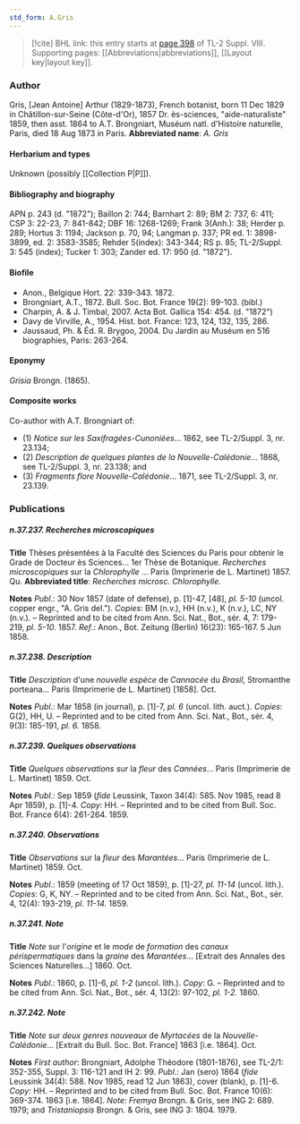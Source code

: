 ```yaml
---
std_form: A.Gris
---
```


> [!cite] BHL link: this entry starts at [page 398](https://www.biodiversitylibrary.org/page/33258876) of TL-2 Suppl. VIII.
> Supporting pages: [[Abbreviations|abbreviations]], [[Layout key|layout key]].

### Author

Gris, \[Jean Antoine\] Arthur (1829-1873), French botanist, born 11 Dec 1829 in Châtillon-sur-Seine (Côte-d'Or), 1857 Dr. ès-sciences, "aide-naturaliste" 1859, then asst. 1864 to A.T. Brongniart, Muséum natl. d'Histoire naturelle, Paris, died 18 Aug 1873 in Paris. 
**Abbreviated name**: *A. Gris*

#### Herbarium and types

Unknown (possibly [[Collection P|P]]).

#### Bibliography and biography

APN p. 243 (d. "1872"); Baillon 2: 744; Barnhart 2: 89; BM 2: 737, 6: 411; CSP 3: 22-23, 7: 841-842; DBF 16: 1268-1269; Frank 3(Anh.): 38; Herder p. 289; Hortus 3: 1194; Jackson p. 70, 94; Langman p. 337; PR ed. 1: 3898-3899, ed. 2: 3583-3585; Rehder 5(index): 343-344; RS p. 85; TL-2/Suppl. 3: 545 (index); Tucker 1: 303; Zander ed. 17: 950 (d. "1872").

#### Biofile

- Anon., Belgique Hort. 22: 339-343. 1872.
- Brongniart, A.T., 1872. Bull. Soc. Bot. France 19(2): 99-103. (bibl.)
- Charpin, A. & J. Timbal, 2007. Acta Bot. Gallica 154: 454. (d. "1872")
- Davy de Virville, A., 1954. Hist. bot. France: 123, 124, 132, 135, 286.
- Jaussaud, Ph. & Éd. R. Brygoo, 2004. Du Jardin au Muséum en 516 biographies, Paris: 263-264.

#### Eponymy

*Grisia* Brongn. (1865).

#### Composite works

Co-author with A.T. Brongniart of:
- (1) *Notice sur les Saxifragées-Cunoniées*... 1862, see TL-2/Suppl. 3, nr. 23.134;
- (2) *Description de quelques plantes de la Nouvelle-Calédonie*... 1868, see TL-2/Suppl. 3, nr. 23.138; and
- (3) *Fragments flore Nouvelle-Calédonie*... 1871, see TL-2/Suppl. 3, nr. 23.139.

### Publications

##### n.37.237. Recherches microscopiques

**Title**
Thèses présentées à la Faculté des Sciences du Paris pour obtenir le Grade de Docteur ès Sciences... 1er Thèse de Botanique. *Recherches microscopiques* sur la *Chlorophylle* ... Paris (Imprimerie de L. Martinet) 1857. Qu.
**Abbreviated title**: *Recherches microsc. Chlorophylle*.

**Notes**
*Publ*.: 30 Nov 1857 (date of defense), p. \[1\]-47, \[48\], *pl. 5-10* (uncol. copper engr., "A. Gris del."). *Copies*: BM (n.v.), HH (n.v.), K (n.v.), LC, NY (n.v.). – Reprinted and to be cited from Ann. Sci. Nat., Bot., sér. 4, 7: 179-219, *pl. 5-10.* 1857.
*Ref*.: Anon., Bot. Zeitung (Berlin) 16(23): 165-167. 5 Jun 1858.

##### n.37.238. Description

**Title**
*Description* d'une *nouvelle espèce* de *Cannacée* du *Brasil*, Stromanthe porteana... Paris (Imprimerie de L. Martinet) \[1858\]. Oct.

**Notes**
*Publ*.: Mar 1858 (in journal), p. \[1\]-7, *pl. 6* (uncol. lith. auct.). *Copies*: G(2), HH, U. – Reprinted and to be cited from Ann. Sci. Nat., Bot., sér. 4, 9(3): 185-191, *pl. 6.* 1858.

##### n.37.239. Quelques observations

**Title**
*Quelques observations* sur la *fleur* des *Cannées*... Paris (Imprimerie de L. Martinet) 1859. Oct.

**Notes**
*Publ*.: Sep 1859 (*fide* Leussink, Taxon 34(4): 585. Nov 1985, read 8 Apr 1859), p. \[1\]-4.
*Copy*: HH. – Reprinted and to be cited from Bull. Soc. Bot. France 6(4): 261-264. 1859.

##### n.37.240. Observations

**Title**
*Observations* sur la *fleur* des *Marantées*... Paris (Imprimerie de L. Martinet) 1859. Oct.

**Notes**
*Publ*.: 1859 (meeting of 17 Oct 1859), p. \[1\]-27, *pl. 11-14* (uncol. lith.). *Copies*: G, K, NY. – Reprinted and to be cited from Ann. Sci. Nat., Bot., sér. 4, 12(4): 193-219, *pl. 11-14.* 1859.

##### n.37.241. Note

**Title**
*Note* sur l'*origine* et le *mode* de *formation* des *canaux périspermatiques* dans la *graine* des *Marantées*... \[Extrait des Annales des Sciences Naturelles...\] 1860. Oct.

**Notes**
*Publ*.: 1860, p. \[1\]-6, *pl. 1-2* (uncol. lith.). *Copy*: G. – Reprinted and to be cited from Ann. Sci. Nat., Bot., sér. 4, 13(2): 97-102, *pl. 1-2.* 1860.

##### n.37.242. Note

**Title**
*Note* sur *deux genres nouveaux* de *Myrtacées* de la *Nouvelle-Calédonie*... \[Extrait du Bull. Soc. Bot. France\] 1863 \[i.e. 1864\]. Oct.

**Notes**
*First author*: Brongniart, Adolphe Théodore (1801-1876), see TL-2/1: 352-355, Suppl. 3: 116-121 and IH 2: 99.
*Publ*.: Jan (sero) 1864 (*fide* Leussink 34(4): 588. Nov 1985, read 12 Jun 1863), cover (blank), p. \[1\]-6. *Copy*: HH. – Reprinted and to be cited from Bull. Soc. Bot. France 10(6): 369-374. 1863 \[i.e. 1864\].
*Note: Fremya* Brongn. & Gris, see ING 2: 689. 1979; and *Tristaniopsis* Brongn. & Gris, see ING 3: 1804. 1979.


